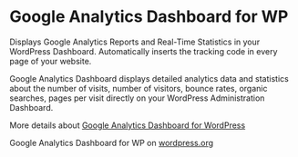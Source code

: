 Google Analytics Dashboard for WP
=================================

Displays Google Analytics Reports and Real-Time Statistics in your WordPress Dashboard. Automatically inserts the tracking code in every page of your website.

Google Analytics Dashboard displays detailed analytics data and statistics about the number of visits, number of visitors, bounce rates, organic searches, pages per visit directly on your WordPress Administration Dashboard.

More details about <a href="https://deconf.com/google-analytics-dashboard-wordpress/" title="Google Analytics Dashboard for WordPress">Google Analytics Dashboard for WordPress</a>

Google Analytics Dashboard for WP on <a href="http://wordpress.org/plugins/google-analytics-dashboard-for-wp/">wordpress.org</a>
